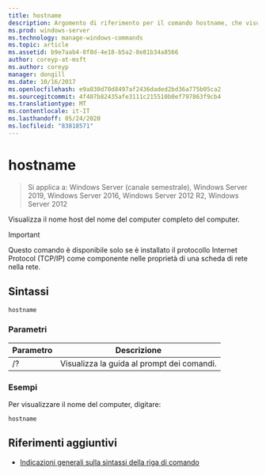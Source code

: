 ```yaml
---
title: hostname
description: Argomento di riferimento per il comando hostname, che visualizza la parte relativa al nome host del nome completo del computer.
ms.prod: windows-server
ms.technology: manage-windows-commands
ms.topic: article
ms.assetid: b9e7aab4-8f8d-4e18-b5a2-8e81b34a8566
author: coreyp-at-msft
ms.author: coreyp
manager: dongill
ms.date: 10/16/2017
ms.openlocfilehash: e9a830d70d8497af2436daded2bd36a775b05ca2
ms.sourcegitcommit: 4f407b82435afe3111c215510b0ef797863f9cb4
ms.translationtype: MT
ms.contentlocale: it-IT
ms.lasthandoff: 05/24/2020
ms.locfileid: "83818571"
---
```

# <a name="hostname"></a>hostname

> Si applica a: Windows Server (canale semestrale), Windows Server 2019, Windows Server 2016, Windows Server 2012 R2, Windows Server 2012

Visualizza il nome host del nome del computer completo del computer.

>[!IMPORTANT]
> Questo comando è disponibile solo se è installato il protocollo Internet Protocol (TCP/IP) come componente nelle proprietà di una scheda di rete nella rete.

## <a name="syntax"></a>Sintassi

```
hostname
```

### <a name="parameters"></a>Parametri
| Parametro | Descrizione |
| ------- | -------- |
| /? | Visualizza la guida al prompt dei comandi. |

### <a name="examples"></a>Esempi

Per visualizzare il nome del computer, digitare:

```
hostname
```

## <a name="additional-references"></a>Riferimenti aggiuntivi

- [Indicazioni generali sulla sintassi della riga di comando](command-line-syntax-key.md)
